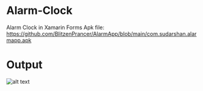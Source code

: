 # Alarm-Clock
Alarm Clock in Xamarin Forms
Apk file: https://github.com/BlitzenPrancer/AlarmApp/blob/main/com.sudarshan.alarmapp.apk
# Output
![alt text](https://github.com/BlitzenPrancer/AlarmApp/blob/main/alarm%20clock.PNG)
